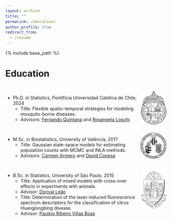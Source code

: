 ```yaml
---
layout: archive
title: ""
permalink: /education/
author_profile: true
redirect_from:
  - /resume
---
```


{% include base_path %}

Education
======
<br/><img align="right" width="81" src='/images/UClogo.jpg'>
* Ph.D. in Statistics, Pontificia Universidad Católica de Chile, 2024
  * Title: Flexible spatio-temporal strategies for modeling mosquito-borne diseases.
  * Advisors: [Fernando Quintana](http://www.mat.uc.cl/~quintana/) and [Rosangela Loschi](https://www.est.ufmg.br/~loschi/).

<br/><img align="right" width="83" src='/images/UVlogo.png'>
* M.Sc. in Biostatistics, University of València, 2017
  * Title: Gaussian state-space models for estimating population counts with MCMC and INLA methods.
  * Advisors: [Carmen Armero](https://www.uv.es/armero/) and [David Conesa](https://www.uv.es/conesa/)

 <br/><img align="right" width="80" src='/images/USPlogo3.png'>
* B.Sc. in Statistics, University of São Paulo, 2015
  * Title: Application of mixed models with cross-over effects in experiments with animals.
  * Advisor: [Dorival Leão](https://www.estatcamp.com/equipe-estatcamp)
  * Title: Determination of the laser-induced fluorescence spectrum descriptors for the classification of citrus Huanglongbing disease.
  * Advisor: [Paulino Ribeiro Villas Boas](https://www.embrapa.br/equipe/-/empregado/349077/paulino-ribeiro-villas-boas)

